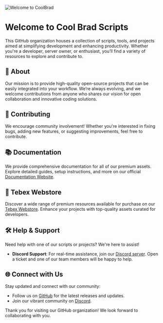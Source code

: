 ![Welcome to CoolBrad](https://docs.coolbrad.com/images/cb-flyer.png)

# Welcome to Cool Brad Scripts

This GitHub organization houses a collection of scripts, tools, and projects aimed at simplifying development and enhancing productivity. Whether you're a developer, server owner, or enthusiast, you’ll find a variety of resources to explore and contribute to.

## 📘 About
Our mission is to provide high-quality open-source projects that can be easily integrated into your workflow. We’re always evolving, and we welcome contributions from anyone who shares our vision for open collaboration and innovative coding solutions.

## 🤝 Contributing
We encourage community involvement! Whether you're interested in fixing bugs, adding new features, or suggesting improvements, feel free to contribute.

## 📚 Documentation  
We provide comprehensive documentation for all of our premium assets. Explore detailed guides, setup instructions, and more on our official [Documentation Website](https://docs.coolbrad.com).

## 🛒 Tebex Webstore  
Discover a wide range of premium resources available for purchase on our [Tebex Webstore](https://store.coolbrad.com). Enhance your projects with top-quality assets curated for developers.

## 🛠 Help & Support
Need help with one of our scripts or projects? We're here to assist!

- **Discord Support**: For real-time assistance, join our [Discord server](https://discord.gg/FQtN5FXcG5). Open a ticket and one of our team members will be happy to help.

## 🌐 Connect with Us

Stay updated and connect with our community:
- Follow us on [GitHub](https://github.com/CoolBrad-Scripts) for the latest releases and updates.
- Join our vibrant community on [Discord](https://discord.gg/FQtN5FXcG5).

Thank you for visiting our GitHub organization! We look forward to collaborating with you.